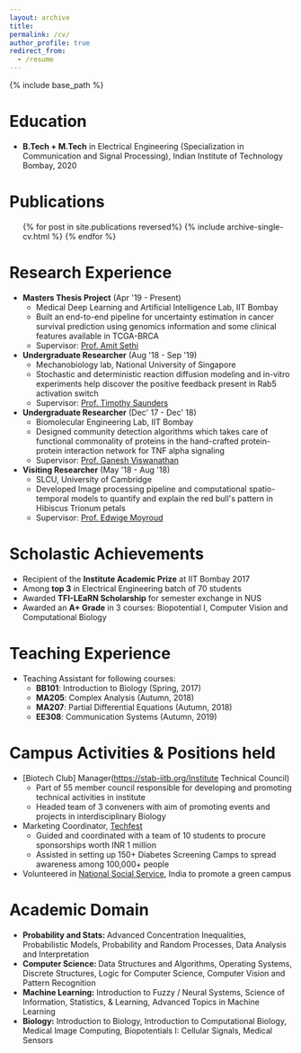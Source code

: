 ```yaml
---
layout: archive
title: 
permalink: /cv/
author_profile: true
redirect_from:
  - /resume
---
```


{% include base_path %}

Education
======
* <b>B.Tech + M.Tech</b> in Electrical Engineering (Specialization in Communication and Signal Processing), Indian Institute of Technology Bombay, 2020 

Publications
======
  <ul>{% for post in site.publications reversed%}
    {% include archive-single-cv.html %}
  {% endfor %}</ul>
  
Research Experience
======
* <b> Masters Thesis Project</b> (Apr '19 - Present)
  * Medical Deep Learning and Artificial Intelligence Lab, IIT Bombay
  * Built an end-to-end pipeline for uncertainty estimation in cancer survival prediction using genomics information and some clinical features available in TCGA-BRCA
  * Supervisor: [Prof. Amit Sethi](https://www.ee.iitb.ac.in/~asethi/)
* <b> Undergraduate Researcher</b> (Aug '18 - Sep '19)
  * Mechanobiology lab, National University of Singapore
  * Stochastic and deterministic reaction diffusion modeling and in-vitro experiments help discover the positive feedback present in Rab5 activation switch
  * Supervisor: [Prof. Timothy Saunders](https://mbi.nus.edu.sg/timothy-saunders/)
* <b> Undergraduate Researcher</b> (Dec' 17 - Dec' 18)
  * Biomolecular Engineering Lab, IIT Bombay
  * Designed community detection algorithms which takes care of functional commonality of proteins in the hand-crafted protein-protein interaction network for TNF alpha signaling
  * Supervisor: [Prof. Ganesh Viswanathan](https://www.che.iitb.ac.in/online/faculty/ganesh-a-viswanathan)
* <b> Visiting Researcher</b> (May '18 - Aug '18) 
  * SLCU, University of Cambridge
  * Developed Image processing pipeline and computational spatio-temporal models to quantify and explain the red bull's pattern in Hibiscus Trionum petals
  * Supervisor: [Prof. Edwige Moyroud](https://www.slcu.cam.ac.uk/people/dr-edwige-moyroud)


Scholastic Achievements
======
* Recipient of the <b>Institute Academic Prize</b> at IIT Bombay 2017
* Among <b>top 3</b> in Electrical Engineering batch of 70 students
* Awarded <b>TFI-LEaRN Scholarship</b> for semester exchange in NUS
* Awarded an <b>A+ Grade</b> in 3 courses: Biopotential I, Computer Vision and Computational Biology
   
Teaching Experience
======
* Teaching Assistant for following courses:
  * <b>BB101</b>: Introduction to Biology          (Spring, 2017)
  * <b>MA205</b>: Complex Analysis                 (Autumn, 2018)
  * <b>MA207</b>: Partial Differential Equations   (Autumn, 2018)
  * <b>EE308</b>: Communication Systems            (Autumn, 2019)

Campus Activities & Positions held
======
* [Biotech Club] Manager(https://stab-iitb.org/Institute Technical Council)
  * Part of 55 member council responsible for developing and promoting technical activities in institute
  * Headed team of 3 conveners with aim of promoting events and projects in interdisciplinary Biology
* Marketing Coordinator, [Techfest](https://techfest.org/)
  * Guided and coordinated with a team of 10 students to procure sponsorships worth INR 1 million
  * Assisted in setting up 150+ Diabetes Screening Camps to spread awareness among 100,000+ people
* Volunteered in [National Social Service](https://nss.gov.in/), India to promote a green campus

Academic Domain
======

* <b>Probability and Stats: </b> Advanced Concentration Inequalities, Probabilistic Models, Probability and Random Processes, Data Analysis and Interpretation
* <b>Computer Science: </b> Data Structures and Algorithms, Operating Systems, Discrete Structures, Logic for Computer Science, Computer Vision and Pattern Recognition
* <b>Machine Learning:</b> Introduction to Fuzzy / Neural Systems, Science of Information, Statistics, \& Learning, Advanced Topics in Machine Learning 
* <b>Biology:</b> Introduction to Biology, Introduction to Computational Biology, Medical Image Computing, Biopotentials I: Cellular Signals, Medical Sensors 
